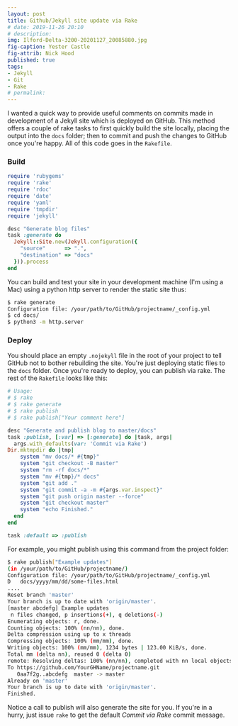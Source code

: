 ```yaml
---
layout: post
title: Github/Jekyll site update via Rake
# date: 2019-11-26 20:10
# description: 
img: Ilford-Delta-3200-20201127_20085880.jpg
fig-caption: Yester Castle
fig-attrib: Nick Hood
published: true
tags:
- Jekyll
- Git
- Rake
# permalink:
---
```

I wanted a quick way to provide useful comments on commits made in development of a Jekyll site which is deployed on GitHub. This method offers a couple of rake tasks to first quickly build the site locally, placing the output into the `docs` folder; then to commit and push the changes to GitHub once you're happy. All of this code goes in the `Rakefile`.

### Build

```ruby
require 'rubygems'
require 'rake'
require 'rdoc'
require 'date'
require 'yaml'
require 'tmpdir'
require 'jekyll'

desc "Generate blog files"
task :generate do
  Jekyll::Site.new(Jekyll.configuration({
    "source"      => ".",
    "destination" => "docs"
  })).process
end
```
You can build and test your site in your development machine (I'm using a Mac) using a python http server to render the static site thus:

```sh
$ rake generate
Configuration file: /your/path/to/GitHub/projectname/_config.yml
$ cd docs/
$ python3 -m http.server
```
### Deploy
You should place an empty `.nojekyll` file in the root of your project to tell GitHub not to bother rebuilding the site. You're just deploying static files to the `docs` folder. Once you're ready to deploy, you can publish via rake. The rest of the `Rakefile` looks like this:

```ruby
# Usage:
# $ rake
# $ rake generate
# $ rake publish
# $ rake publish["Your comment here"]

desc "Generate and publish blog to master/docs"
task :publish, [:var] => [:generate] do |task, args|
  args.with_defaults(var: 'Commit via Rake')
Dir.mktmpdir do |tmp|
    system "mv docs/* #{tmp}"
    system "git checkout -B master"
    system "rm -rf docs/*"
    system "mv #{tmp}/* docs"
    system "git add ."
    system "git commit -a -m #{args.var.inspect}"
    system "git push origin master --force"
    system "git checkout master"
    system "echo Finished."
  end
end

task :default => :publish
```
For example, you might publish using this command from the project folder:

```sh
$ rake publish["Example updates"]
(in /your/path/to/GitHub/projectname/)
Configuration file: /your/path/to/GitHub/projectname/_config.yml
D	docs/yyyy/mm/dd/some-files.html
....
Reset branch 'master'
Your branch is up to date with 'origin/master'.
[master abcdefg] Example updates
 n files changed, p insertions(+), q deletions(-)
Enumerating objects: r, done.
Counting objects: 100% (nn/nn), done.
Delta compression using up to x threads
Compressing objects: 100% (mm/mm), done.
Writing objects: 100% (mm/mm), 1234 bytes | 123.00 KiB/s, done.
Total mm (delta nn), reused 0 (delta 0)
remote: Resolving deltas: 100% (nn/nn), completed with nn local objects.
To https://github.com/YourGHName/projectname.git
   0aa7f2g..abcdefg  master -> master
Already on 'master'
Your branch is up to date with 'origin/master'.
Finished.
```
Notice a call to publish will also generate the site for you. If you're in a hurry, just issue `rake` to get the default *Commit via Rake* commit message.